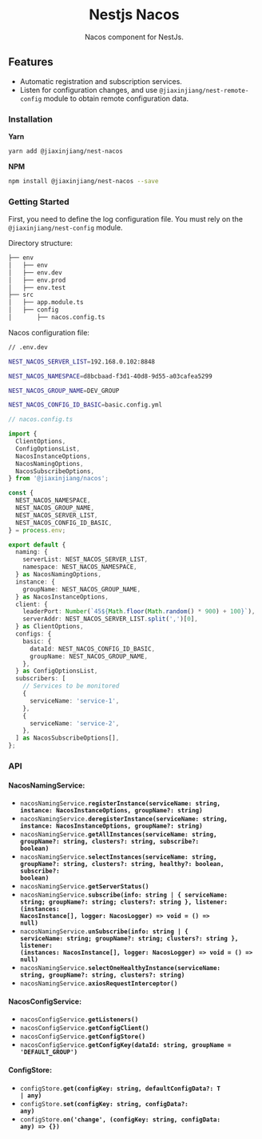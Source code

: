 <h1 align="center">Nestjs Nacos</h1>

<p align="center">Nacos component for NestJs.</p>

## Features

- Automatic registration and subscription services.
- Listen for configuration changes, and use `@jiaxinjiang/nest-remote-config` module to obtain remote configuration data.

### Installation

**Yarn**
```bash
yarn add @jiaxinjiang/nest-nacos
```

**NPM**
```bash
npm install @jiaxinjiang/nest-nacos --save
```

### Getting Started

First, you need to define the log configuration file. You must rely on the `@jiaxinjiang/nest-config` module.

Directory structure:

```bash
├── env
│   ├── env
│   ├── env.dev
│   ├── env.prod
│   ├── env.test
├── src
│   ├── app.module.ts
│   ├── config
│       ├── nacos.config.ts
```

Nacos configuration file:

```bash
// .env.dev

NEST_NACOS_SERVER_LIST=192.168.0.102:8848

NEST_NACOS_NAMESPACE=d8bcbaad-f3d1-40d8-9d55-a03cafea5299

NEST_NACOS_GROUP_NAME=DEV_GROUP

NEST_NACOS_CONFIG_ID_BASIC=basic.config.yml
```

```ts
// nacos.config.ts

import {
  ClientOptions,
  ConfigOptionsList,
  NacosInstanceOptions,
  NacosNamingOptions,
  NacosSubscribeOptions,
} from '@jiaxinjiang/nacos';

const {
  NEST_NACOS_NAMESPACE,
  NEST_NACOS_GROUP_NAME,
  NEST_NACOS_SERVER_LIST,
  NEST_NACOS_CONFIG_ID_BASIC,
} = process.env;

export default {
  naming: {
    serverList: NEST_NACOS_SERVER_LIST,
    namespace: NEST_NACOS_NAMESPACE,
  } as NacosNamingOptions,
  instance: {
    groupName: NEST_NACOS_GROUP_NAME,
  } as NacosInstanceOptions,
  client: {
    leaderPort: Number(`45${Math.floor(Math.random() * 900) + 100}`),
    serverAddr: NEST_NACOS_SERVER_LIST.split(',')[0],
  } as ClientOptions,
  configs: {
    basic: {
      dataId: NEST_NACOS_CONFIG_ID_BASIC,
      groupName: NEST_NACOS_GROUP_NAME,
    },
  } as ConfigOptionsList,
  subscribers: [
    // Services to be monitored
    {
      serviceName: 'service-1',
    },
    {
      serviceName: 'service-2',
    },
  ] as NacosSubscribeOptions[],
};
```

### API

#### NacosNamingService:

* <code>nacosNamingService.<b>registerInstance(serviceName: string, instance: NacosInstanceOptions, groupName?: string)</b></code>
* <code>nacosNamingService.<b>deregisterInstance(serviceName: string, instance: NacosInstanceOptions, groupName?: string)</b></code>
* <code>nacosNamingService.<b>getAllInstances(serviceName: string, groupName?: string,
 clusters?: string, subscribe?: boolean)</b></code>
* <code>nacosNamingService.<b>selectInstances(serviceName: string, groupName?: string, clusters?: string, healthy?: boolean, subscribe?: boolean)</b></code>
* <code>nacosNamingService.<b>getServerStatus()</b></code>
* <code>nacosNamingService.<b>subscribe(info: string | { serviceName: string; groupName?: string; clusters?: string }, listener: (instances: NacosInstance[], logger: NacosLogger) => void = () => null)</b></code>
* <code>nacosNamingService.<b>unSubscribe(info: string | { serviceName: string; groupName?: string; clusters?: string }, listener: (instances: NacosInstance[], logger: NacosLogger) => void = () => null)</b></code>
* <code>nacosNamingService.<b>selectOneHealthyInstance(serviceName: string, groupName?: string, clusters?: string)</b></code>
* <code>nacosNamingService.<b>axiosRequestInterceptor()</b></code>

#### NacosConfigService:

* <code>nacosConfigService.<b>getListeners()</b></code>
* <code>nacosConfigService.<b>getConfigClient()</b></code>
* <code>nacosConfigService.<b>getConfigStore()</b></code>
* <code>nacosConfigService.<b>getConfigKey(dataId: string, groupName = 'DEFAULT_GROUP')</b></code>

#### ConfigStore:
* <code>configStore.<b>get<T>(configKey: string, defaultConfigData?: T | any)</b></code>
* <code>configStore.<b>set(configKey: string, configData?: any)</b></code>
* <code>configStore.<b>on('change', (configKey: string, configData: any) => {})</b></code>
